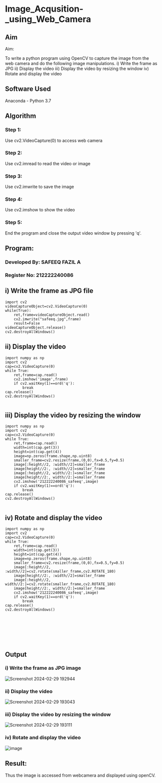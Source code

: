 # Image_Acqusition-_using_Web_Camera
## Aim
 
Aim:
 
To write a python program using OpenCV to capture the image from the web camera and do the following image manipulations.
i) Write the frame as JPG 
ii) Display the video 
iii) Display the video by resizing the window
iv) Rotate and display the video

## Software Used
Anaconda - Python 3.7
## Algorithm
### Step 1:
Use cv2.VideoCapture(0) to access web camera

### Step 2:
Use cv2.imread to read the video or image

### Step 3:
Use cv2.imwrite to save the image

### Step 4:
Use cv2.imshow to show the video

### Step 5:
End the program and close the output video window by pressing 'q'.

## Program:

### Developed By: SAFEEQ FAZIL A
### Register No: 212222240086

## i) Write the frame as JPG file
```
import cv2
videoCaptureObject=cv2.VideoCapture(0)
while(True):
    ret,frame=videoCaptureObject.read()
    cv2.imwrite("safeeq.jpg",frame)
    result=False
videoCaptureObject.release()
cv2.destroyAllWindows()

```



## ii) Display the video
```
import numpy as np
import cv2
cap=cv2.VideoCapture(0)
while True:
    ret,frame=cap.read()
    cv2.imshow('image',frame)
    if cv2.waitKey(1)==ord('q'):
        break
cap.release()
cv2.destroyAllWindows()


```



## iii) Display the video by resizing the window
```
import numpy as np
import cv2
cap=cv2.VideoCapture(0)
while True:
    ret,frame=cap.read()
    width=int(cap.get(3))
    height=int(cap.get(4))
    image=np.zeros(frame.shape,np.uint8)
    smaller_frame=cv2.resize(frame,(0,0),fx=0.5,fy=0.5)
    image[:height//2, :width//2]=smaller_frame
    image[height//2:, :width//2]=smaller_frame
    image[:height//2, width//2:]=smaller_frame
    image[height//2:, width//2:]=smaller_frame
    cv2.imshow('212222240086_safeeq',image)
    if cv2.waitKey(1)==ord('q'):
        break
cap.release()
cv2.destroyAllWindows()


```




## iv) Rotate and display the video

```
import numpy as np
import cv2
cap=cv2.VideoCapture(0)
while True:
    ret,frame=cap.read()
    width=int(cap.get(3))
    height=int(cap.get(4))
    image=np.zeros(frame.shape,np.uint8)
    smaller_frame=cv2.resize(frame,(0,0),fx=0.5,fy=0.5)
    image[:height//2, :width//2]=cv2.rotate(smaller_frame,cv2.ROTATE_180)
    image[height//2:, :width//2]=smaller_frame
    image[:height//2, width//2:]=cv2.rotate(smaller_frame,cv2.ROTATE_180)
    image[height//2:, width//2:]=smaller_frame
    cv2.imshow('212222240086_safeeq',image)
    if cv2.waitKey(1)==ord('q'):
        break
cap.release()
cv2.destroyAllWindows()








```

## Output

### i) Write the frame as JPG image
![Screenshot 2024-02-29 192944](https://github.com/Safeeq-Fazil/Image_Acqusition-_using_Web_Camera/assets/118680361/c8b0286b-c534-4257-969a-5eecda36c129)



### ii) Display the video
![Screenshot 2024-02-29 193043](https://github.com/Safeeq-Fazil/Image_Acqusition-_using_Web_Camera/assets/118680361/d5f3c4c5-00e0-4308-afe1-7757d822bacc)


### iii) Display the video by resizing the window
![Screenshot 2024-02-29 193111](https://github.com/Safeeq-Fazil/Image_Acqusition-_using_Web_Camera/assets/118680361/5342e510-6666-4779-8086-885e74cc124e)



### iv) Rotate and display the video
![image](https://github.com/Safeeq-Fazil/Image_Acqusition-_using_Web_Camera/assets/118680361/dd657881-1c67-4d17-8b5a-8e32b2094cce)



## Result:
Thus the image is accessed from webcamera and displayed using openCV.
